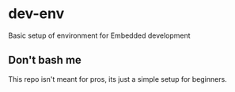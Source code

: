 # dev-env
Basic setup of environment for Embedded development

## Don't bash me
This repo isn't meant for pros, its just a simple setup for beginners.